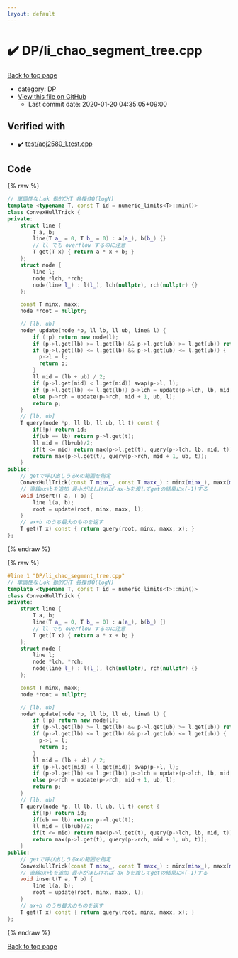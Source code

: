 ```yaml
---
layout: default
---
```


<!-- mathjax config similar to math.stackexchange -->
<script type="text/javascript" async
  src="https://cdnjs.cloudflare.com/ajax/libs/mathjax/2.7.5/MathJax.js?config=TeX-MML-AM_CHTML">
</script>
<script type="text/x-mathjax-config">
  MathJax.Hub.Config({
    TeX: { equationNumbers: { autoNumber: "AMS" }},
    tex2jax: {
      inlineMath: [ ['$','$'] ],
      processEscapes: true
    },
    "HTML-CSS": { matchFontHeight: false },
    displayAlign: "left",
    displayIndent: "2em"
  });
</script>

<script type="text/javascript" src="https://cdnjs.cloudflare.com/ajax/libs/jquery/3.4.1/jquery.min.js"></script>
<script src="https://cdn.jsdelivr.net/npm/jquery-balloon-js@1.1.2/jquery.balloon.min.js" integrity="sha256-ZEYs9VrgAeNuPvs15E39OsyOJaIkXEEt10fzxJ20+2I=" crossorigin="anonymous"></script>
<script type="text/javascript" src="../../assets/js/copy-button.js"></script>
<link rel="stylesheet" href="../../assets/css/copy-button.css" />


# :heavy_check_mark: DP/li_chao_segment_tree.cpp

<a href="../../index.html">Back to top page</a>

* category: <a href="../../index.html#e2fca8135c2fadca093abd79a6b1c0d2">DP</a>
* <a href="{{ site.github.repository_url }}/blob/master/DP/li_chao_segment_tree.cpp">View this file on GitHub</a>
    - Last commit date: 2020-01-20 04:35:05+09:00




## Verified with

* :heavy_check_mark: <a href="../../verify/test/aoj2580_1.test.cpp.html">test/aoj2580_1.test.cpp</a>


## Code

<a id="unbundled"></a>
{% raw %}
```cpp
// 単調性なしok 動的CHT 各操作O(logN)
template <typename T, const T id = numeric_limits<T>::min()>
class ConvexHullTrick {
private:
    struct line {
        T a, b;
        line(T a_ = 0, T b_ = 0) : a(a_), b(b_) {}
        // ll でも overflow するのに注意
        T get(T x) { return a * x + b; }
    };
    struct node {
        line l;
        node *lch, *rch;
        node(line l_) : l(l_), lch(nullptr), rch(nullptr) {}
    };

    const T minx, maxx;
    node *root = nullptr;

    // [lb, ub]
    node* update(node *p, ll lb, ll ub, line& l) {
        if (!p) return new node(l);
        if (p->l.get(lb) >= l.get(lb) && p->l.get(ub) >= l.get(ub)) return p;
        if (p->l.get(lb) <= l.get(lb) && p->l.get(ub) <= l.get(ub)) {
          p->l = l;
          return p;
        }
        ll mid = (lb + ub) / 2;
        if (p->l.get(mid) < l.get(mid)) swap(p->l, l);
        if (p->l.get(lb) <= l.get(lb)) p->lch = update(p->lch, lb, mid, l);
        else p->rch = update(p->rch, mid + 1, ub, l);
        return p;
    }
    // [lb, ub]
    T query(node *p, ll lb, ll ub, ll t) const {
        if(!p) return id;
        if(ub == lb) return p->l.get(t);
        ll mid = (lb+ub)/2;
        if(t <= mid) return max(p->l.get(t), query(p->lch, lb, mid, t));
        return max(p->l.get(t), query(p->rch, mid + 1, ub, t));
    }
public:
    // getで呼び出しうるxの範囲を指定
    ConvexHullTrick(const T minx_, const T maxx_) : minx(minx_), maxx(maxx_) {}
    // 直線ax+bを追加 最小がほしければ-ax-bを渡してgetの結果に×(-1)する
    void insert(T a, T b) {
        line l(a, b);
        root = update(root, minx, maxx, l);
    }
    // ax+b のうち最大のものを返す
    T get(T x) const { return query(root, minx, maxx, x); }
};
```
{% endraw %}

<a id="bundled"></a>
{% raw %}
```cpp
#line 1 "DP/li_chao_segment_tree.cpp"
// 単調性なしok 動的CHT 各操作O(logN)
template <typename T, const T id = numeric_limits<T>::min()>
class ConvexHullTrick {
private:
    struct line {
        T a, b;
        line(T a_ = 0, T b_ = 0) : a(a_), b(b_) {}
        // ll でも overflow するのに注意
        T get(T x) { return a * x + b; }
    };
    struct node {
        line l;
        node *lch, *rch;
        node(line l_) : l(l_), lch(nullptr), rch(nullptr) {}
    };

    const T minx, maxx;
    node *root = nullptr;

    // [lb, ub]
    node* update(node *p, ll lb, ll ub, line& l) {
        if (!p) return new node(l);
        if (p->l.get(lb) >= l.get(lb) && p->l.get(ub) >= l.get(ub)) return p;
        if (p->l.get(lb) <= l.get(lb) && p->l.get(ub) <= l.get(ub)) {
          p->l = l;
          return p;
        }
        ll mid = (lb + ub) / 2;
        if (p->l.get(mid) < l.get(mid)) swap(p->l, l);
        if (p->l.get(lb) <= l.get(lb)) p->lch = update(p->lch, lb, mid, l);
        else p->rch = update(p->rch, mid + 1, ub, l);
        return p;
    }
    // [lb, ub]
    T query(node *p, ll lb, ll ub, ll t) const {
        if(!p) return id;
        if(ub == lb) return p->l.get(t);
        ll mid = (lb+ub)/2;
        if(t <= mid) return max(p->l.get(t), query(p->lch, lb, mid, t));
        return max(p->l.get(t), query(p->rch, mid + 1, ub, t));
    }
public:
    // getで呼び出しうるxの範囲を指定
    ConvexHullTrick(const T minx_, const T maxx_) : minx(minx_), maxx(maxx_) {}
    // 直線ax+bを追加 最小がほしければ-ax-bを渡してgetの結果に×(-1)する
    void insert(T a, T b) {
        line l(a, b);
        root = update(root, minx, maxx, l);
    }
    // ax+b のうち最大のものを返す
    T get(T x) const { return query(root, minx, maxx, x); }
};
```
{% endraw %}

<a href="../../index.html">Back to top page</a>

